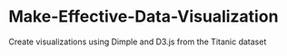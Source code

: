 # Make-Effective-Data-Visualization
Create visualizations using Dimple and D3.js from the Titanic dataset

